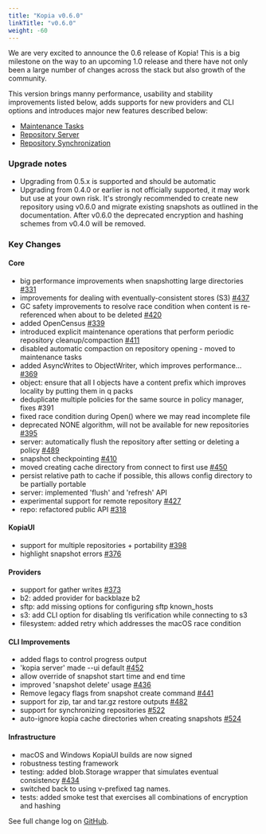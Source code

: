 ```yaml
---
title: "Kopia v0.6.0"
linkTitle: "v0.6.0"
weight: -60
---
```


We are very excited to announce the 0.6 release of Kopia! This is a big milestone on the way to an upcoming 1.0 release and there have not only been a large number of changes across the stack but also growth of the community.

This version brings manny performance, usability and stability improvements listed below, adds supports for new providers and CLI options and introduces major new features described below:

* [Maintenance Tasks](/docs/maintenance/)
* [Repository Server](/docs/repository-server/)
* [Repository Synchronization](/docs/repository-synchronization/)

### Upgrade notes

* Upgrading from 0.5.x is supported and should be automatic
* Upgrading from 0.4.0 or earlier is not officially supported, it may work but use at your own risk. It's strongly recommended to create new repository using v0.6.0 and migrate existing snapshots as outlined in the documentation. After v0.6.0 the deprecated encryption and hashing schemes from v0.4.0 will be removed.

### Key Changes

#### Core

* big performance improvements when snapshotting large directories [#331](https://github.com/kopia/kopia/pull/331)
* improvements for dealing with eventually-consistent stores (S3) [#437](https://github.com/kopia/kopia/pull/437)
* GC safety improvements to resolve race condition when content is re-referenced when about to be deleted [#420](https://github.com/kopia/kopia/pull/420)
* added OpenCensus [#339](https://github.com/kopia/kopia/pull/339)
* introduced explicit maintenance operations that perform periodic repository cleanup/compaction [#411](https://github.com/kopia/kopia/pull/411)
* disabled automatic compaction on repository opening - moved to maintenance tasks
* added AsyncWrites to ObjectWriter, which improves performance… [#369](https://github.com/kopia/kopia/pull/369)
* object: ensure that all I objects have a content prefix which improves locality by putting them in q packs
* deduplicate multiple policies for the same source in policy manager, fixes #391
* fixed race condition during Open() where we may read incomplete file
* deprecated NONE algorithm, will not be available for new repositories [#395](https://github.com/kopia/kopia/pull/395)
* server: automatically flush the repository after setting or deleting a policy [#489](https://github.com/kopia/kopia/pull/489)
* snapshot checkpointing [#410](https://github.com/kopia/kopia/pull/410)
* moved creating cache directory from connect to first use [#450](https://github.com/kopia/kopia/pull/450)
* persist relative path to cache if possible, this allows config directory to be partially portable
* server: implemented 'flush' and 'refresh' API
* experimental support for remote repository [#427](https://github.com/kopia/kopia/pull/427)
* repo: refactored public API [#318](https://github.com/kopia/kopia/pull/318)

#### KopiaUI

 * support for multiple repositories + portability [#398](https://github.com/kopia/kopia/pull/398)
 * highlight snapshot errors [#376](https://github.com/kopia/kopia/pull/376)

#### Providers

* support for gather writes [#373](https://github.com/kopia/kopia/pull/373)
* b2: added provider for backblaze b2
* sftp: add missing options for configuring sftp known_hosts
* s3: add CLI option for disabling tls verification while connecting to s3
* filesystem: added retry which addresses the macOS race condition

#### CLI Improvements

* added flags to control progress output
* 'kopia server' made --ui default [#452](https://github.com/kopia/kopia/pull/452)
* allow override of snapshot start time and end time
* improved 'snapshot delete' usage [#436](https://github.com/kopia/kopia/pull/436)
* Remove legacy flags from snapshot create command [#441](https://github.com/kopia/kopia/pull/441)
* support for zip, tar and tar.gz restore outputs [#482](https://github.com/kopia/kopia/pull/482)
* support for synchronizing repositories [#522](https://github.com/kopia/kopia/pull/522)
* auto-ignore kopia cache directories when creating snapshots [#524](https://github.com/kopia/kopia/pull/524)

#### Infrastructure

* macOS and Windows KopiaUI builds are now signed
* robustness testing framework
* testing: added blob.Storage wrapper that simulates eventual consistency [#434](https://github.com/kopia/kopia/pull/434)
* switched back to using v-prefixed tag names.
* tests: added smoke test that exercises all combinations of encryption and hashing

See full change log on [GitHub](https://github.com/kopia/kopia/releases/tag/v0.6.1).
